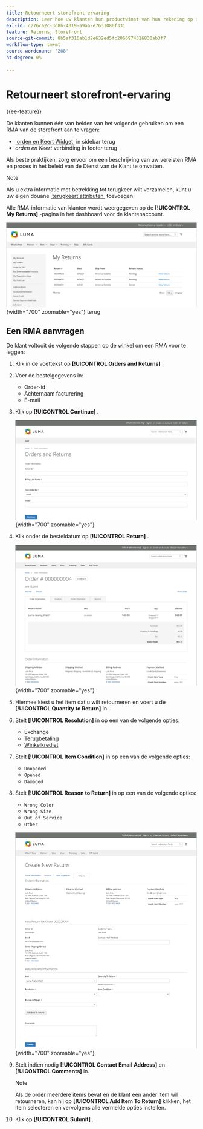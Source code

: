 ```yaml
---
title: Retourneert storefront-ervaring
description: Leer hoe uw klanten hun productwinst van hun rekening op de winkel kunnen beheren.
exl-id: c276ca2c-3d8b-4019-a9aa-e7631080f331
feature: Returns, Storefront
source-git-commit: 8b5af316ab1d2e632ed5fc2066974326830ab3f7
workflow-type: tm+mt
source-wordcount: '208'
ht-degree: 0%

---
```


# Retourneert storefront-ervaring

{{ee-feature}}

De klanten kunnen één van beiden van het volgende gebruiken om een RMA van de storefront aan te vragen:

- [&#x200B; orden en Keert Widget &#x200B;](../content-design/widget-orders-returns.md) in sidebar terug
- _orden en Keert_ verbinding in footer terug

Als beste praktijken, zorg ervoor om een beschrijving van uw vereisten RMA en proces in het beleid van de Dienst van de Klant te omvatten.

>[!NOTE]
>
>Als u extra informatie met betrekking tot terugkeer wilt verzamelen, kunt u uw eigen douane [&#x200B; terugkeert attributen &#x200B;](attributes-returns.md) toevoegen.

Alle RMA-informatie van klanten wordt weergegeven op de **[!UICONTROL My Returns]** -pagina in het dashboard voor de klantenaccount.

![&#x200B; Mijn Keert &#x200B;](./assets/my-returns-page.png){width="700" zoomable="yes"} terug

## Een RMA aanvragen

De klant voltooit de volgende stappen op de winkel om een RMA voor te leggen:

1. Klik in de voettekst op **[!UICONTROL Orders and Returns]** .

1. Voer de bestelgegevens in:

   - Order-id
   - Achternaam facturering
   - E-mail

1. Klik op **[!UICONTROL Continue]** .

   ![&#x200B; orden en Keert terug &#x200B;](./assets/storefront-orders-and-returns.png){width="700" zoomable="yes"}

1. Klik onder de besteldatum op **[!UICONTROL Return]** .

   ![&#x200B; detail van de Orde &#x200B;](./assets/storefront-orders-and-returns-order-information.png){width="700" zoomable="yes"}

1. Hiermee kiest u het item dat u wilt retourneren en voert u de **[!UICONTROL Quantity to Return]** in.

1. Stelt **[!UICONTROL Resolution]** in op een van de volgende opties:

   - Exchange
   - [Terugbetaling](../customers/refunds-customer-account.md)
   - [Winkelkrediet](../customers/store-credit-using.md)

1. Stelt **[!UICONTROL Item Condition]** in op een van de volgende opties:

   - `Unopened`
   - `Opened`
   - `Damaged`

1. Stelt **[!UICONTROL Reason to Return]** in op een van de volgende opties:

   - `Wrong Color`
   - `Wrong Size`
   - `Out of Service`
   - `Other`

   ![&#x200B; creeer Nieuwe Terugkeer &#x200B;](./assets/storefront-orders-and-returns-create-new-return.png){width="700" zoomable="yes"}

1. Stelt indien nodig **[!UICONTROL Contact Email Address]** en **[!UICONTROL Comments]** in.

   >[!NOTE]
   >
   >Als de order meerdere items bevat en de klant een ander item wil retourneren, kan hij op **[!UICONTROL Add Item To Return]** klikken, het item selecteren en vervolgens alle vermelde opties instellen.

1. Klik op **[!UICONTROL Submit]** .

